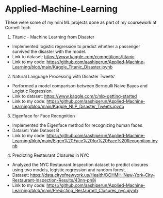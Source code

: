# Applied-Machine-Learning

These were some of my mini ML projects done as part of my coursework at Cornell Tech

1) Titanic - Machine Learning from Disaster 
* Implemented logistic regression to predict whether a passenger survived the disaster with the model.
* Link to dataset: https://www.kaggle.com/competitions/titanic
* Link to my code: https://github.com/aashiperun/Applied-Machine-Learning/blob/main/Kaggle_Titanic_Disaster.ipynb

2) Natural Language Processing with Disaster Tweets'
* Performed a model comparison between Bernoulli Naive Bayes and Logistic Regression.
* Link to dataset: https://www.kaggle.com/c/nlp-getting-started
* Link to my code: https://github.com/aashiperun/Applied-Machine-Learning/blob/main/Kaggle_NLP_Disaster_Tweets.ipynb

3) Eigenface for Face Recognition
* Implemented the Eigenface method for recognizing human faces.
* Dataset: Yale Dataset B
* Link to my code: https://github.com/aashiperun/Applied-Machine-Learning/blob/main/Eigen%20Face%20for%20Face%20Recognition.ipynb

4) Predicting Restaurant Closures in NYC
* Analyzed the NYC Restaurant Inspection dataset to predict closures using two models, logistic regression and random forest.
* Dataset: https://data.cityofnewyork.us/Health/DOHMH-New-York-City-Restaurant-Inspection-Results/43nn-pn8j
* Link to my code: https://github.com/aashiperun/Applied-Machine-Learning/blob/main/Predicting_Restaurant_Closures_nyc.ipynb
